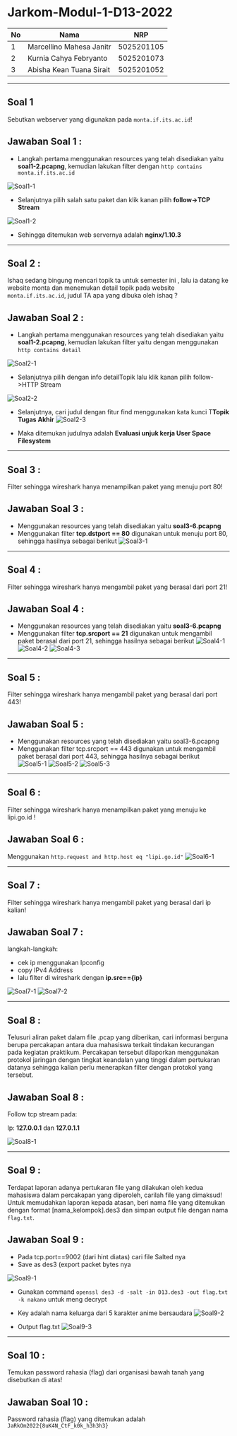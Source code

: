 # Jarkom-Modul-1-D13-2022

| **No** | **Nama**                   | **NRP**    |
| ------ | -------------------------- | ---------- |
| 1      | Marcellino Mahesa Janitr   | 5025201105 |
| 2      | Kurnia Cahya Febryanto     | 5025201073 |
| 3      | Abisha Kean Tuana Sirait   | 5025201052 |

--------------------------------

## Soal 1

Sebutkan webserver yang digunakan pada `monta.if.its.ac.id`!

## Jawaban Soal 1 :

- Langkah pertama menggunakan resources yang telah disediakan yaitu **soal1-2.pcapng**, kemudian lakukan filter dengan `http contains monta.if.its.ac.id`

![Soal1-1](https://user-images.githubusercontent.com/70510279/192087323-03f62136-d56a-4e88-be5a-0ad8e7c490db.png)

- Selanjutnya pilih salah satu paket dan klik kanan pilih **follow->TCP Stream**

![Soal1-2](https://user-images.githubusercontent.com/70510279/192087444-f161ddfc-b340-4b9b-b869-698afc39e1e3.png)

- Sehingga ditemukan web servernya adalah **nginx/1.10.3**

--------------------------------

## Soal 2 :

Ishaq sedang bingung mencari topik ta untuk semester ini , lalu ia datang ke website monta dan menemukan detail topik pada website `monta.if.its.ac.id`, judul TA apa yang dibuka oleh ishaq ?

## Jawaban Soal 2 :

- Langkah pertama menggunakan resources yang telah disediakan yaitu **soal1-2.pcapng**, kemudian lakukan filter yaitu dengan menggunakan `http contains detail`

![Soal2-1](https://user-images.githubusercontent.com/70510279/192087664-cf458708-15dd-494c-a1e6-7296705418c9.png)

- Selanjutnya pilih dengan info detailTopik lalu klik kanan pilih follow->HTTP Stream

![Soal2-2](https://user-images.githubusercontent.com/70510279/192087786-fd0a0ef9-d9e6-40fa-9e00-cf715a85a544.png)

- Selanjutnya, cari judul dengan fitur find menggunakan kata kunci T**Topik Tugas Akhir**
![Soal2-3](https://user-images.githubusercontent.com/70510279/192090180-5f8d455d-3f0c-4cb6-8fc1-8eafe0557185.png)

- Maka ditemukan judulnya adalah **Evaluasi unjuk kerja User Space Filesystem**


--------------------------------
## Soal 3 :

Filter sehingga wireshark hanya menampilkan paket yang menuju port 80!

## Jawaban Soal 3 :

- Menggunakan resources yang telah disediakan yaitu **soal3-6.pcapng**
- Menggunakan filter **tcp.dstport == 80** digunakan untuk menuju port 80, sehingga hasilnya sebagai berikut
![Soal3-1](https://user-images.githubusercontent.com/70510279/192090263-45998c43-1501-4c9f-80e5-3587efc6cde4.png)

--------------------------------
## Soal 4 :

Filter sehingga wireshark hanya mengambil paket yang berasal dari port 21!

## Jawaban Soal 4 :

- Menggunakan resources yang telah disediakan yaitu **soal3-6.pcapng**
- Menggunakan filter **tcp.srcport == 21** digunakan untuk mengambil paket berasal dari port 21, sehingga hasilnya sebagai berikut
![Soal4-1](https://user-images.githubusercontent.com/70510279/192090738-36378314-d5b6-4b29-8e63-11ff91f390e0.png)
![Soal4-2](https://user-images.githubusercontent.com/70510279/192090978-410900ff-43f9-46ad-a2b0-528ffd75e50e.png)
![Soal4-3](https://user-images.githubusercontent.com/70510279/192091013-e0c52e56-fac9-4590-8609-be8b1dda4deb.png)


--------------------------------
## Soal 5 :

Filter sehingga wireshark hanya mengambil paket yang berasal dari port 443!

## Jawaban Soal 5 :

- Menggunakan resources yang telah disediakan yaitu soal3-6.pcapng
- Menggunakan filter tcp.srcport == 443 digunakan untuk mengambil paket berasal dari port 443, sehingga hasilnya sebagai berikut
![Soal5-1](https://user-images.githubusercontent.com/70510279/192091851-b59fe080-d1a2-44e0-a9eb-b03bd184db14.png)
![Soal5-2](https://user-images.githubusercontent.com/70510279/192092630-0a3d2558-acf0-43ce-9313-ecacc93c70af.png)
![Soal5-3](https://user-images.githubusercontent.com/70510279/192092655-00afd99e-48dd-4a6b-9c87-d74199c933e8.png)

--------------------------------
## Soal 6 :

Filter sehingga wireshark hanya menampilkan paket yang menuju ke lipi.go.id !

## Jawaban Soal 6 :

Menggunakan `http.request and http.host eq "lipi.go.id"`
![Soal6-1](https://user-images.githubusercontent.com/70510279/192093248-ec6b3b10-77a8-4cd4-97d1-1d5fdd81d441.png)


--------------------------------

## Soal 7 :

Filter sehingga wireshark hanya mengambil paket yang berasal dari ip kalian!

## Jawaban Soal 7 :
langkah-langkah:
- cek ip menggunakan Ipconfig
- copy IPv4 Address
- lalu filter di wireshark dengan **ip.src=={ip}**

![Soal7-1](https://user-images.githubusercontent.com/70510279/192093681-0550cc93-ec0c-4d92-b1d7-2ca618052311.png)
![Soal7-2](https://user-images.githubusercontent.com/70510279/192093885-541cb449-261d-4217-983a-5dca40cc6762.png)


--------------------------------
## Soal 8 :

Telusuri aliran paket dalam file .pcap yang diberikan, cari informasi berguna berupa percakapan antara dua mahasiswa terkait tindakan kecurangan pada kegiatan praktikum. Percakapan tersebut dilaporkan menggunakan protokol jaringan dengan tingkat keandalan yang tinggi dalam pertukaran datanya sehingga kalian perlu menerapkan filter dengan protokol yang tersebut.

## Jawaban Soal 8 :

Follow tcp stream pada:
</br>

Ip: **127.0.0.1** dan **127.0.1.1**

![Soal8-1](https://user-images.githubusercontent.com/70510279/192093975-b36ebd09-aa0c-495a-b386-333e9bbdf791.png)


--------------------------------

## Soal 9 :
Terdapat laporan adanya pertukaran file yang dilakukan oleh kedua mahasiswa dalam percakapan yang diperoleh, carilah file yang dimaksud! Untuk memudahkan laporan kepada atasan, beri nama file yang ditemukan dengan format [nama_kelompok].des3 dan simpan output file dengan nama `flag.txt`.


## Jawaban Soal 9 :
- Pada tcp.port==9002 (dari hint diatas) cari file Salted nya
- Save as des3 (export packet bytes nya

![Soal9-1](https://user-images.githubusercontent.com/70510279/192094022-1a2afb6d-92fb-486e-bd8d-fb271ef6589f.png)

- Gunakan command `openssl des3 -d -salt -in D13.des3 -out flag.txt -k nakano` untuk meng decrypt
- Key adalah nama keluarga dari 5 karakter anime bersaudara
![Soal9-2](https://user-images.githubusercontent.com/70510279/192094086-109683e0-c77b-41d6-8f83-17a253236b86.png)

- Output flag.txt
![Soal9-3](https://user-images.githubusercontent.com/70510279/192094166-370d1f51-d724-4687-9eba-8399fe4d278f.png)


--------------------------------

## Soal 10 :

Temukan password rahasia (flag) dari organisasi bawah tanah yang disebutkan di atas!

## Jawaban Soal 10 :
Password rahasia (flag) yang ditemukan adalah `JaRkOm2022{8uK4N_CtF_k0k_h3h3h3}`